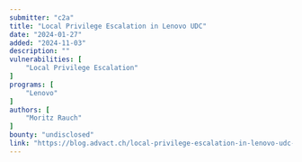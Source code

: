 ```yaml
---
submitter: "c2a"
title: "Local Privilege Escalation in Lenovo UDC"
date: "2024-01-27"
added: "2024-11-03"
description: ""
vulnerabilities: [
    "Local Privilege Escalation"
]
programs: [
    "Lenovo"
]
authors: [
    "Moritz Rauch"
]
bounty: "undisclosed"
link: "https://blog.advact.ch/local-privilege-escalation-in-lenovo-udc-19dc86d72142"
---
```





